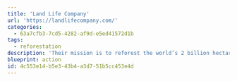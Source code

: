 ```yaml
---
title: 'Land Life Company'
url: 'https://landlifecompany.com/'
categories:
  - 63a7cfb3-7cd5-4282-af9d-e5ed41572d1b
tags:
  - reforestation
description: 'Their mission is to reforest the world’s 2 billion hectares of degraded land. Using drones and automated planting, they plant at scale in urban environments using a fraction of the water.'
blueprint: action
id: 4c553e14-b5e3-43b4-a3d7-51b5cc453e4d
---
```

